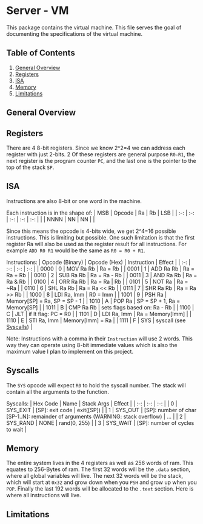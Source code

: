 # Server - VM

This package contains the virtual machine. This file serves the goal of
documenting the specifications of the virtual machine.

## Table of Contents

1. [General Overview](#general-overview)
2. [Registers](#registers)
3. [ISA](#isa)
4. [Memory](#memory)
5. [Limitations](#limitations)

## General Overview

## Registers

There are 4 8-bit registers. Since we know 2^2=4 we can address each register
with just 2-bits. 2 Of these registers are general purpose `R0-R1`, the next
register is the program counter `PC`, and the last one is the pointer to the
top of the stack `SP`.

## ISA

Instructions are also 8-bit or one word in the machine.

Each instruction is in the shape of:
| MSB | Opcode | Ra | Rb | LSB |
| :-: | :-: | :-: | :-: | :-: |
| | NNNN | NN | NN | |

Since this means the opcode is 4-bits wide, we get 2^4=16 possible
instructions. This is limiting but possible. One such limitation is that the
first register Ra will also be used as the register result for all
instructions. For example `ADD R0 R1` would be the same as `R0 = R0 + R1`.

Instructions:
| Opcode (Binary) | Opcode (Hex) | Instruction | Effect |
| :-: | :-: | :-: | :-: |
| 0000 | 0 | MOV Ra Rb | Ra = Rb |
| 0001 | 1 | ADD Ra Rb | Ra = Ra + Rb |
| 0010 | 2 | SUB Ra Rb | Ra = Ra - Rb |
| 0011 | 3 | AND Ra Rb | Ra = Ra & Rb |
| 0100 | 4 | ORR Ra Rb | Ra = Ra \| Rb |
| 0101 | 5 | NOT Ra | Ra = ~Ra |
| 0110 | 6 | SHL Ra Rb | Ra = Ra << Rb |
| 0111 | 7 | SHR Ra Rb | Ra = Ra >> Rb |
| 1000 | 8 | LDI Ra, Imm | R0 = Imm |
| 1001 | 9 | PSH Ra | Memory\[SP\] = Ra, SP = SP - 1 |
| 1010 | A | POP Ra | SP = SP + 1, Ra = Memory\[SP\] |
| 1011 | B | CMP Ra Rb | sets flags based on: Ra - Rb |
| 1100 | C | JLT | if lt flag: PC = R0 |
| 1101 | D | LDI Ra, Imm | Ra = Memory\[Imm\] |
| 1110 | E | STI Ra, Imm | Memory\[Imm\] = Ra |
| 1111 | F | SYS | syscall (see [Syscalls](#syscalls)) |

Note: Instructions with a comma in their `Instruction` will use 2 words. This
way they can operate using 8-bit immediate values which is also the maximum
value I plan to implement on this project.

## Syscalls

The `SYS` opcode will expect `R0` to hold the syscall number. The stack will
contain all the arguments to the function.

Syscalls:
| Hex Code | Name | Stack Args | Effect |
| :-: | :-: | :-: |
| 0 | SYS_EXIT | \[SP\]: exit code | exit(\[SP\]) |
| 1 | SYS_OUT | \[SP\]: number of char <br> \[SP-1..N\]: remainder of arguments (WARNING: stack overflow) | ... |
| 2 | SYS_RAND | NONE | rand(0, 255) |
| 3 | SYS_WAIT | \[SP\]: number of cycles to wait |

## Memory

The entire system lives in the 4 registers as well as 256 words of ram. This
equates to 256-Bytes of ram. The first 32 words will be the `.data` section,
where all global variables will live. The next 32 words will be the stack,
which will start at `0x32` and grow down when you `PSH` and grow up when you
`POP`. Finally the last 192 words will be allocated to the `.text` section.
Here is where all instructions will live.

## Limitations
